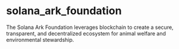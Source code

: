 # solana_ark_foundation
The Solana Ark Foundation leverages blockchain to create a secure, transparent, and decentralized ecosystem for animal welfare and environmental stewardship. 
